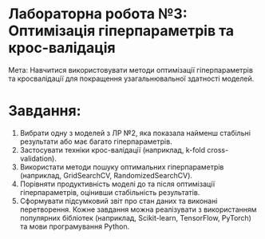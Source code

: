 # Лабораторна робота №3: Оптимізація гіперпараметрів та крос-валідація
 Мета: Навчитися використовувати методи оптимізації гіперпараметрів та кросвалідації для покращення узагальнювальної здатності моделей.
# Завдання:
1. Вибрати одну з моделей з ЛР №2, яка показала найменш стабільні
результати або має багато гіперпараметрів.
2. Застосувати техніки крос-валідації (наприклад, k-fold cross-validation).
3. Використати методи пошуку оптимальних гіперпараметрів (наприклад,
GridSearchCV, RandomizedSearchCV).
4. Порівняти продуктивність моделі до та після оптимізації
гіперпараметрів, оцінивши стабільність результатів.
5. Сформувати підсумковий звіт про стан даних та виконані перетворення.
Кожне завдання можна реалізувати з використанням популярних бібліотек (наприклад,
Scikit-learn, TensorFlow, PyTorch) та мови програмування Python.